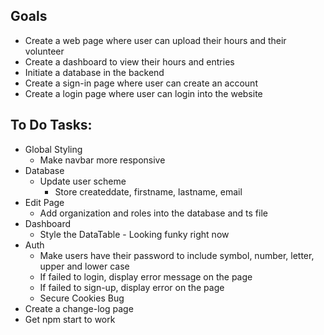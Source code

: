 ## Goals
* Create a web page where user can upload their hours and their volunteer
* Create a dashboard to view their hours and entries
* Initiate a database in the backend
* Create a sign-in page where user can create an account
* Create a login page where user can login into the website

## To Do Tasks:
* Global Styling
  * Make navbar more responsive
* Database
  * Update user scheme
    * Store createddate, firstname, lastname, email
* Edit Page
  * Add organization and roles into the database and ts file
* Dashboard
  * Style the DataTable - Looking funky right now
* Auth
  * Make users have their password to include symbol, number, letter, upper and lower case
  * If failed to login, display error message on the page
  * If failed to sign-up, display error on the page
  * Secure Cookies Bug
* Create a change-log page
* Get npm start to work